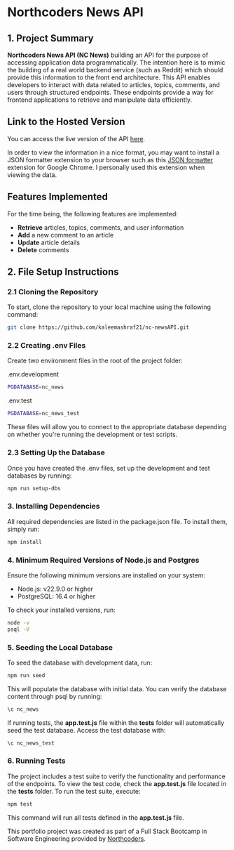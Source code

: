 # Northcoders News API

## 1. Project Summary

**Northcoders News API (NC News)** building an API for the purpose of accessing application data programmatically. The intention here is to mimic the building of a real world backend service (such as Reddit) which should provide this information to the front end architecture. This API enables developers to interact with data related to articles, topics, comments, and users through structured endpoints. These endpoints provide a way for frontend applications to retrieve and manipulate data efficiently.

## Link to the Hosted Version

You can access the live version of the API [here](https://nc-newsapi.onrender.com/).

In order to view the information in a nice format, you may want to install a JSON formatter extension to your browser such as this [JSON formatter](https://chromewebstore.google.com/detail/json-formatter/bcjindcccaagfpapjjmafapmmgkkhgoa?hl=en) extension for Google Chrome. I personally used this extension when viewing the data.

## Features Implemented

For the time being, the following features are implemented:

- **Retrieve** articles, topics, comments, and user information
- **Add** a new comment to an article
- **Update** article details
- **Delete** comments

## 2. File Setup Instructions

### 2.1 Cloning the Repository

To start, clone the repository to your local machine using the following command:

```bash
git clone https://github.com/kaleemashraf21/nc-newsAPI.git
```

### 2.2 Creating .env Files

Create two environment files in the root of the project folder:

.env.development

```bash
PGDATABASE=nc_news
```

.env.test

```bash
PGDATABASE=nc_news_test
```

These files will allow you to connect to the appropriate database depending on whether you're running the development or test scripts.

### 2.3 Setting Up the Database

Once you have created the .env files, set up the development and test databases by running:

```bash
npm run setup-dbs
```

### 3. Installing Dependencies

All required dependencies are listed in the package.json file. To install them, simply run:

```bash
npm install
```

### 4. Minimum Required Versions of Node.js and Postgres

Ensure the following minimum versions are installed on your system:

- Node.js: v22.9.0 or higher
- PostgreSQL: 16.4 or higher

To check your installed versions, run:

```bash
node -v
psql -V
```

### 5. Seeding the Local Database

To seed the database with development data, run:

```bash
npm run seed
```

This will populate the database with initial data. You can verify the database content through psql by running:

```bash
\c nc_news
```

If running tests, the **app.test.js** file within the **tests** folder will automatically seed the test database. Access the test database with:

```bash
\c nc_news_test
```

### 6. Running Tests

The project includes a test suite to verify the functionality and performance of the endpoints. To view the test code, check the
**app.test.js** file located in the **tests** folder. To run the test suite, execute:

```bash
npm test
```

This command will run all tests defined in the **app.test.js** file.

This portfolio project was created as part of a Full Stack Bootcamp in Software Engineering provided by [Northcoders](https://northcoders.com).
